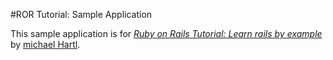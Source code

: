 #ROR Tutorial: Sample Application

This sample application is for
[*Ruby on Rails Tutorial: Learn rails by example*](http://railstutorial.org/)
by [michael Hartl](http://michaelhartl.com).